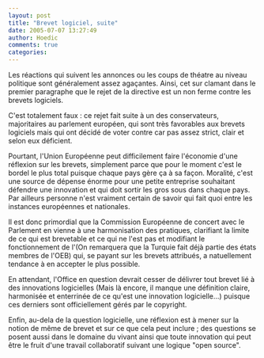 ```yaml
---
layout: post
title: "Brevet logiciel, suite"
date: 2005-07-07 13:27:49
author: Hoedic
comments: true
categories: 
---
```



Les réactions qui suivent les annonces ou les coups de théatre au niveau politique sont généralement assez agaçantes. Ainsi, cet  sur  clamant dans le premier paragraphe que le rejet de la directive est un non ferme contre les brevets logiciels.

C'est totalement faux : ce rejet fait suite à un  des conservateurs, majoritaires au parlement européen, qui sont très favorables aux brevets logiciels mais qui ont décidé de voter contre car pas assez strict, clair et selon eux déficient.

Pourtant, l'Union Européenne peut difficilement faire l'économie d'une réflexion sur les brevets, simplement parce que pour le moment c'est le bordel le plus total puisque chaque pays gère ça à sa façon. Moralité, c'est une source de dépense énorme pour une petite entreprise souhaitant défendre une innovation et qui doit sortir les gros sous dans chaque pays. Par ailleurs personne n'est vraiment certain de savoir qui fait quoi entre les instances européennes et nationales.

Il est donc primordial que la Commission Européenne de concert avec le Parlement en vienne à une harmonisation des pratiques, clarifiant la limite de ce qui est brevetable et ce qui ne l'est pas et modifiant le fonctionnement de l'(On remarquera que la Turquie fait déjà partie des états membres de l'OEB) qui, se payant sur les brevets attribués, a natuellement tendance à en accepter le plus possible.

En attendant, l'Office en question devrait cesser de délivrer tout brevet lié à des innovations logicielles (Mais là encore, il manque une définition claire, harmonisée et enterrinée de ce qu'est une innovation logicielle...) puisque ces derniers sont officiellement gérés par le copyright.

Enfin, au-dela de la question logicielle, une réflexion est à mener sur la notion de même de brevet et sur ce que cela peut inclure ; des questions se posent aussi dans le domaine du vivant ainsi que toute innovation qui peut être le fruit d'une travail collaboratif suivant une logique "open source".